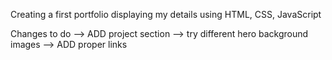 Creating a first portfolio displaying my details using HTML, CSS, JavaScript

Changes to do
--> ADD project section
--> try different hero background images
--> ADD proper links
